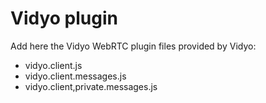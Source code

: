 # Vidyo plugin

Add here the Vidyo WebRTC plugin files provided by Vidyo:

- vidyo.client.js
- vidyo.client.messages.js
- vidyo.client,private.messages.js
